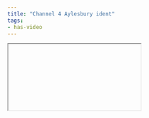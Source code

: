```yaml
---
title: "Channel 4 Aylesbury ident"
tags:
- has-video
---
```


<iframe scr="https://elaraks.github.io/dampcapital/ident.mp4"></iframe>